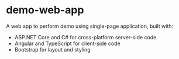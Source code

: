 # demo-web-app
A web app to perform demo using single-page application, built with:

- ASP.NET Core and C# for cross-platform server-side code
- Angular and TypeScript for client-side code
- Bootstrap for layout and styling
